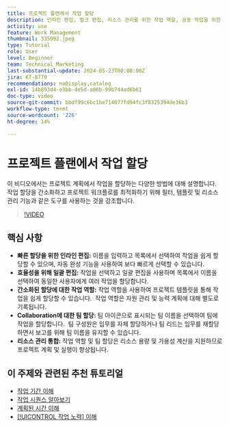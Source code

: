 ```yaml
---
title: 프로젝트 플랜에서 작업 할당
description: 인라인 편집, 벌크 편집, 리소스 관리를 위한 작업 역할, 공동 작업을 위한 팀 할당 및 효율적인 프로젝트 계획을 위한 리소스 용량 계산을 통해 Workfront에서 작업 할당을 간소화합니다.
activity: use
feature: Work Management
thumbnail: 335092.jpeg
type: Tutorial
role: User
level: Beginner
team: Technical Marketing
last-substantial-update: 2024-05-23T00:00:00Z
jira: KT-8779
recommendations: noDisplay,catalog
exl-id: 14b893d4-e3bb-4e5d-a06b-99b744ad6b61
doc-type: video
source-git-commit: bbdf99c6bc1be714077fd94fc3f8325394de36b3
workflow-type: tm+mt
source-wordcount: '226'
ht-degree: 14%

---
```


# 프로젝트 플랜에서 작업 할당

이 비디오에서는 프로젝트 계획에서 작업을 할당하는 다양한 방법에 대해 설명합니다. 작업 할당을 간소화하고 프로젝트 워크플로를 최적화하기 위해 필터, 템플릿 및 리소스 관리 기능과 같은 도구를 사용하는 것을 강조합니다.


>[!VIDEO](https://video.tv.adobe.com/v/3445749/?quality=12&learn=on&enablevpops=1&captions=kor)

## 핵심 사항

* **빠른 할당을 위한 인라인 편집:** 이름을 입력하고 목록에서 선택하여 작업을 쉽게 할당할 수 있으며, 자동 완성 기능을 사용하여 보다 빠르게 선택할 수 있습니다. &#x200B;
* **효율성을 위해 일괄 편집:** 작업을 선택하고 일괄 편집을 사용하며 목록에서 이름을 선택하여 동일한 사용자에게 여러 작업을 할당합니다. &#x200B;
* **간소화된 할당에 대한 작업 역할:** 작업 역할을 사용하여 프로젝트 템플릿을 통해 작업을 쉽게 할당할 수 있습니다. &#x200B; 작업 역할은 자원 관리 및 능력 계획에 대해 별도로 기록됩니다. &#x200B;
* **Collaboration에 대한 팀 할당:** 팀 아이콘으로 표시되는 팀 이름을 선택하여 팀에 작업을 할당합니다. &#x200B; 팀 구성원은 임무를 자체 할당하거나 팀 리드는 임무를 재할당하면서 보고를 위해 팀 이름을 유지할 수 있습니다. &#x200B;
* **리소스 관리 통합:** 작업 역할 및 팀 할당은 리소스 용량 및 가용성 계산을 지원하므로 프로젝트 계획 및 실행이 향상됩니다. &#x200B;


## 이 주제와 관련된 추천 튜토리얼

* [작업 기간 이해](/help/manage-work/tasks/understand-task-durations.md)
* [작업 시퀀스 알아보기](/help/manage-work/tasks/learn-to-sequence-tasks.md)
* [계획된 시간 이해](/help/manage-work/tasks/understand-planned-hours.md)
* [[!UICONTROL 작업 노력] 이해](/help/manage-work/tasks/understand-work-effort.md)

